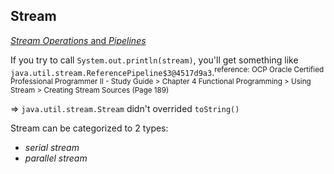 ## Stream
[*Stream Operations* and *Pipelines*](https://docs.oracle.com/javase/8/docs/api/java/util/stream/package-summary.html#StreamOps)

If you try to call `System.out.println(stream)`, you'll get something like `java.util.stream.ReferencePipeline$3@4517d9a3`.<sup>reference: OCP Oracle Certified Professional Programmer II - Study Guide > Chapter 4 Functional Programming > Using Stream > Creating Stream Sources (Page 189)</sup> 

=> `java.util.stream.Stream` didn't overrided `toString()`

Stream can be categorized to 2 types:

* *serial stream*
* *parallel stream* 

